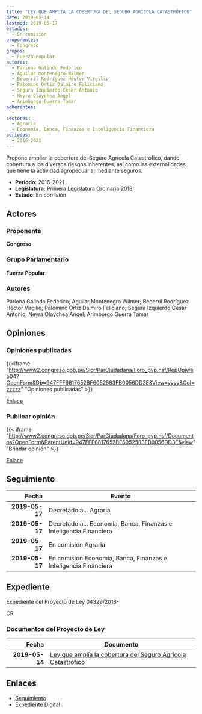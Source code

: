 ```yaml
---
title: "LEY QUE AMPLÍA LA COBERTURA DEL SEGURO AGRÍCOLA CATASTRÓFICO"
date: 2019-05-14
lastmod: 2019-05-17
estados: 
  - En comisión
proponentes: 
  - Congreso
grupos: 
  - Fuerza Popular
autores: 
  - Pariona Galindo Federico
  - Aguilar Montenegro Wilmer
  - Becerril Rodríguez Héctor Virgilio
  - Palomino Ortiz Dalmiro Feliciano
  - Segura Izquierdo César Antonio
  - Neyra Olaychea Angel
  - Arimborgo Guerra Tamar
adherentes: 
  - 
sectores: 
  - Agraria
  - Economía, Banca, Finanzas e Inteligencia Financiera
periodos: 
  - 2016-2021
---
```


Propone ampliar la cobertura del Seguro Agrícola Catastrófico, dando cobertura a los diversos riesgos inherentes, así como las externalidades que tiene la actividad agropecuaria, mediante seguros.

- **Periodo**: 2016-2021
- **Legislatura**: Primera Legislatura Ordinaria 2018
- **Estado**: En comisión

## Actores

### Proponente

**Congreso**

### Grupo Parlamentario

**Fuerza Popular**

### Autores

Pariona Galindo Federico; Aguilar Montenegro Wilmer; Becerril Rodríguez Héctor Virgilio; Palomino Ortiz Dalmiro Feliciano; Segura Izquierdo César Antonio; Neyra Olaychea Angel; Arimborgo Guerra Tamar


## Opiniones

### Opiniones publicadas

{{<iframe "http://www2.congreso.gob.pe/Sicr/ParCiudadana/Foro_pvp.nsf/RepOpiweb04?OpenForm&Db=947FFF6817652BF6052583FB0056DD3E&View=yyyy&Col=zzzzz" "Opiniones publicadas" >}}

[Enlace](http://www2.congreso.gob.pe/Sicr/ParCiudadana/Foro_pvp.nsf/RepOpiweb04?OpenForm&Db=947FFF6817652BF6052583FB0056DD3E&View=yyyy&Col=zzzzz)
### Publicar opinión

{{< iframe "http://www2.congreso.gob.pe/Sicr/ParCiudadana/Foro_pvp.nsf/Documentos?OpenForm&ParentUnid=947FFF6817652BF6052583FB0056DD3E&view" "Brindar opinión" >}}

[Enlace](http://www2.congreso.gob.pe/Sicr/ParCiudadana/Foro_pvp.nsf/Documentos?OpenForm&ParentUnid=947FFF6817652BF6052583FB0056DD3E&view)

## Seguimiento

| Fecha | Evento |
|------:|--------|
| **2019-05-17** | Decretado a... Agraria|
| **2019-05-17** | Decretado a... Economía, Banca, Finanzas e Inteligencia Financiera|
| **2019-05-17** | En comisión Agraria|
| **2019-05-17** | En comisión Economía, Banca, Finanzas e Inteligencia Financiera|


## Expediente

Expediente del Proyecto de Ley 04329/2018-

CR


### Documentos del Proyecto de Ley

| Fecha | Documento |
|------:|--------|
| **2019-05-14** | [Ley que amplía la cobertura del Seguro Agrícola Catastrófico](http://www.leyes.congreso.gob.pe/Documentos/2016_2021/Proyectos_de_Ley_y_de_Resoluciones_Legislativas/PL0432920190514.pdf) |

## Enlaces 

- [Seguimiento](http://www2.congreso.gob.pe/Sicr/TraDocEstProc/CLProLey2016.nsf/f7fff46988ca05b1052578e100829cc7/48638c324efbbd4d052583fa007f0c81?OpenDocument)
- [Expediente Digital](http://www2.congreso.gob.pe/Sicr/TraDocEstProc/CLProLey2016.nsf/f7fff46988ca05b1052578e100829cc7/48638c324efbbd4d052583fa007f0c81?OpenDocument&Click=05257FB7005EB655.eb71d0cf91d8294e05256cdf006b5706/$Body/0.1C6C)
